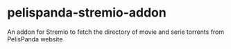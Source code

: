 # pelispanda-stremio-addon
An addon for Stremio to fetch the directory of movie and serie torrents from PelisPanda website
